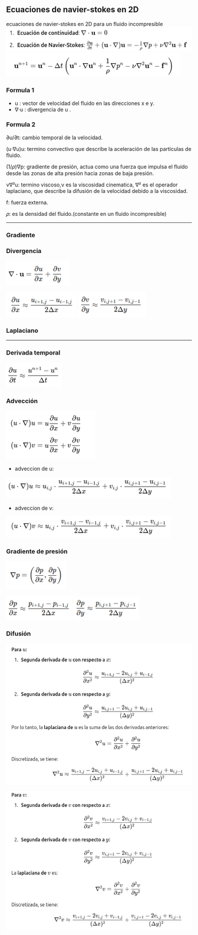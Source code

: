 



## Ecuaciones de navier-stokes en 2D
ecuaciones de navier-stokes en 2D para un fluido incompresible
![alt text](<images/formulas_ns.png>)
![alt text](images/image.png)

### Formula 1

- u : vector de velocidad del fluido en las direcciones x e y.
- ∇⋅u : divergencia de u .

### Formula 2

∂u/∂t: cambio temporal de la velocidad.

(u⋅∇u)u: termino convectivo que describe la aceleración de las partículas de fluido.

(1/𝜌)∇p: gradiente de presión, actua como una fuerza que impulsa el fluido desde las zonas de alta presión hacia zonas de baja presión.

ν∇²u: termino viscoso,ν es la viscosidad cinematica, ∇² es el operador laplaciano, que describe la difusión de la velocidad debido a la viscosidad.

f: fuerza externa.

𝜌: es la densidad del fluido.(constante en un fluido incompresible)

---

### Gradiente



### Divergencia
![alt text](images/divergencia.png)

![alt text](images/divergencia_du.png)
![alt text](images/divergencia_dv.png)

### Laplaciano


---

### Derivada temporal
![alt text](images/termino_temporal.png)


### Advección
![alt text](images/adveccion.png)

- adveccion de u:

![alt text](images/adveccion_u.png)

- adveccion de v:

![alt text](images/adveccion_v.png)


### Gradiente de presión

![alt text](images/gradiente_presion.png)

![alt text](images/gradiente_presion_u.png)
![alt text](images/gradiente_presion_v.png)


### Difusión

![alt text](images/difusion_u.png)

![alt text](images/difusion_v.png)
